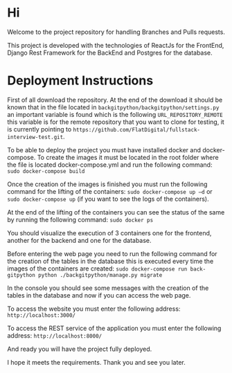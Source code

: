 # Hi

Welcome to the project repository for handling Branches and Pulls requests.

This project is developed with the technologies of ReactJs for the FrontEnd, Django Rest Framework for the BackEnd and Postgres for the database.

# Deployment Instructions

First of all download the repository. At the end of the download it should be known that in the file located in `backgitpython/backgitpython/settings.py` an important variable is found which is the following `URL_REPOSITORY_REMOTE` this variable is for the remote repository that you want to clone for testing, it is currently pointing to `https://github.com/FlatDigital/fullstack-interview-test.git`.

To be able to deploy the project you must have installed docker and docker-compose.
To create the images it must be located in the root folder where the file is located docker-compose.yml and run the following command:
`sudo docker-compose build`

Once the creation of the images is finished you must run the following command for the lifting of the containers:
`sudo docker-compose up –d` 
or 
`sudo docker-compose up` (if you want to see the logs of the containers).

At the end of the lifting of the containers you can see the status of the same by running the following command:
`sudo docker ps`

You should visualize the execution of 3 containers one for the frontend, another for the backend and one for the database.

Before entering the web page you need to run the following command for the creation of the tables in the database this is executed every time the images of the containers are created:
`sudo docker-compose run back-gitpython python ./backgitpython/manage.py migrate`

In the console you should see some messages with the creation of the tables in the database and now if you can access the web page.

To access the website you must enter the following address:
`http://localhost:3000/`

To access the REST service of the application you must enter the following address:
`http://localhost:8000/`

And ready you will have the project fully deployed.

I hope it meets the requirements. Thank you and see you later.
